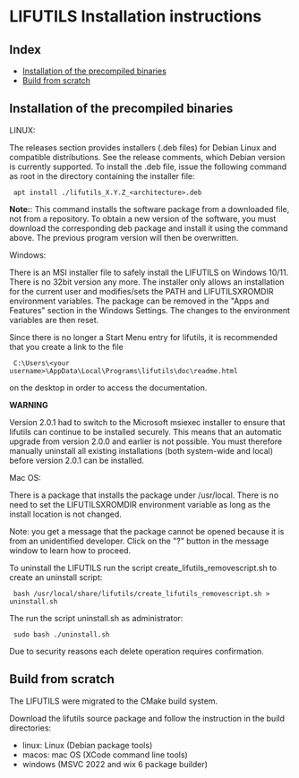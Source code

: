 LIFUTILS Installation instructions
==================================

Index
-----

* [Installation of the precompiled binaries](#installation-of-the-precompiled-binaries)
* [Build from scratch](#build-from-scratch)


Installation of the precompiled binaries
----------------------------------------

LINUX:

The releases section provides installers (.deb files) for Debian Linux and compatible distributions. See 
the release comments, which Debian version is currently supported. To install the .deb file, issue the following command as root in the directory containing the installer file:

     apt install ./lifutils_X.Y.Z_<architecture>.deb 

**Note:**: This command installs the software package from a downloaded file, not from a repository. To obtain a new version of the software, you must download the corresponding deb package and install it using the command above. The previous program version will then be overwritten.

Windows:

There is an MSI installer file to safely install the LIFUTILS on Windows 10/11. There is no 32bit version any more. The installer only allows an installation for the current user and modifies/sets the PATH and LIFUTILSXROMDIR environment variables. The package can be removed in the "Apps and Features" section in the Windows Settings. The changes to the environment variables are then reset.

Since there is no longer a Start Menu entry for lifutils, it is recommended that you create a link to the file


     C:\Users\<your username>\AppData\Local\Programs\lifutils\doc\readme.html

on the desktop in order to access the documentation.

**WARNING**

Version 2.0.1 had to switch to the Microsoft msiexec installer to ensure that lifutils can continue to be installed securely. This means that an automatic upgrade from version 2.0.0 and earlier is not possible. You must therefore manually uninstall all existing installations (both system-wide and local) before version 2.0.1 can be installed.



Mac OS:

There is a package that installs the package under /usr/local. There is no
need to set the LIFUTILSXROMDIR environment variable as long as the
install location is not changed.

Note: you get a message that the package cannot be opened because it is from
an unidentified developer. Click on the "?" button in the message window to
learn how to proceed.

To uninstall the LIFUTILS run the script create_lifutils_removescript.sh to 
create an uninstall script:

     bash /usr/local/share/lifutils/create_lifutils_removescript.sh > uninstall.sh

The run the script uninstall.sh as administrator:

     sudo bash ./uninstall.sh

Due to security reasons each delete operation requires confirmation.



Build from scratch
------------------

The LIFUTILS were migrated to the CMake build system. 

Download the lifutils source package and follow the instruction in the
build directories:

* linux: Linux (Debian package tools)
* macos: mac OS (XCode command line tools)
* windows (MSVC 2022 and wix 6 package builder)
